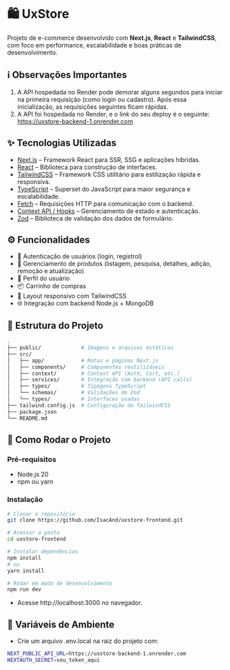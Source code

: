 # 🛍️ UxStore

Projeto de e-commerce desenvolvido com **Next.js**, **React** e **TailwindCSS**, com foco em performance, escalabilidade e boas práticas de desenvolvimento.

## ℹ️ Observações Importantes

1. A API hospedada no Render pode demorar alguns segundos para iniciar na primeira requisição (como login ou cadastro). Após essa inicialização, as requisições seguintes ficam rápidas.
2. A API foi hospedada no Render, e o link do seu deploy é o seguinte: https://uxstore-backend-1.onrender.com

## ✨ Tecnologias Utilizadas

- [Next.js](https://nextjs.org/) – Framework React para SSR, SSG e aplicações híbridas.
- [React](https://react.dev/) – Biblioteca para construção de interfaces.
- [TailwindCSS](https://tailwindcss.com/) – Framework CSS utilitário para estilização rápida e responsiva.
- [TypeScript](https://www.typescriptlang.org/) – Superset do JavaScript para maior segurança e escalabilidade.
- [Fetch](https://developer.mozilla.org/pt-BR/docs/Web/API/Fetch_API/Using_Fetch/) – Requisições HTTP para comunicação com o backend.
- [Context API / Hooks](https://react.dev/reference/react) – Gerenciamento de estado e autenticação.
- [Zod](https://zod.dev/) – Biblioteca de validação dos dados de formulário.

## ⚙️ Funcionalidades

- 🔐 Autenticação de usuários (login, registrol)
- 🛒 Gerenciamento de produtos (listagem, pesquisa, detalhes, adição, remoção e atualização)
- 👤 Perfil do usuário
- 📦 Carrinho de compras
- 🎨 Layout responsivo com TailwindCSS
- 🌐 Integração com backend Node.js + MongoDB

## 📂 Estrutura do Projeto

```bash
.
├── public/             # Imagens e arquivos estáticos
├── src/
│   ├── app/            # Rotas e páginas Next.js
│   ├── components/     # Componentes reutilizáveis
│   ├── context/        # Context API (Auth, Cart, etc.)
│   ├── services/       # Integração com backend (API calls)
│   ├── types/          # Tipagens TypeScript
│   └── schemas/        # Validações do Zod
│   └── types/          # Interfaces usadas     
├── tailwind.config.js  # Configuração do TailwindCSS
├── package.json
└── README.md
```

## 🚀 Como Rodar o Projeto

### Pré-requisitos

- Node.js 20
- npm ou yarn

### Instalação

```bash
# Clonar o repositório
git clone https://github.com/IsacAnd/uxstore-frontend.git

# Acessar a pasta
cd uxstore-frontend

# Instalar dependências
npm install
# ou
yarn install

# Rodar em modo de desenvolvimento
npm run dev
```

- Acesse http://localhost:3000 no navegador.

## 🔑 Variáveis de Ambiente

- Crie um arquivo .env.local na raiz do projeto com:

```bash
NEXT_PUBLIC_API_URL=https://uxstore-backend-1.onrender.com
NEXTAUTH_SECRET=seu_token_aqui
```
